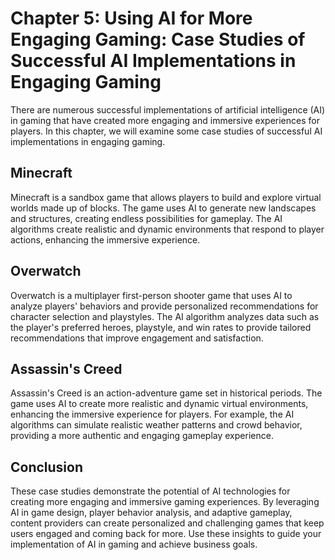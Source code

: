 Chapter 5: Using AI for More Engaging Gaming: Case Studies of Successful AI Implementations in Engaging Gaming
==============================================================================================================

There are numerous successful implementations of artificial intelligence (AI) in gaming that have created more engaging and immersive experiences for players. In this chapter, we will examine some case studies of successful AI implementations in engaging gaming.

Minecraft
---------

Minecraft is a sandbox game that allows players to build and explore virtual worlds made up of blocks. The game uses AI to generate new landscapes and structures, creating endless possibilities for gameplay. The AI algorithms create realistic and dynamic environments that respond to player actions, enhancing the immersive experience.

Overwatch
---------

Overwatch is a multiplayer first-person shooter game that uses AI to analyze players' behaviors and provide personalized recommendations for character selection and playstyles. The AI algorithm analyzes data such as the player's preferred heroes, playstyle, and win rates to provide tailored recommendations that improve engagement and satisfaction.

Assassin's Creed
----------------

Assassin's Creed is an action-adventure game set in historical periods. The game uses AI to create more realistic and dynamic virtual environments, enhancing the immersive experience for players. For example, the AI algorithms can simulate realistic weather patterns and crowd behavior, providing a more authentic and engaging gameplay experience.

Conclusion
----------

These case studies demonstrate the potential of AI technologies for creating more engaging and immersive gaming experiences. By leveraging AI in game design, player behavior analysis, and adaptive gameplay, content providers can create personalized and challenging games that keep users engaged and coming back for more. Use these insights to guide your implementation of AI in gaming and achieve business goals.
